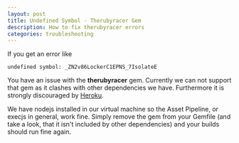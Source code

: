 ```yaml
---
layout: post
title: Undefined Symbol - Therubyracer Gem
description: How to fix therubyracer errors
categories: troubleshooting
---
```

If you get an error like

    undefined symbol: _ZN2v86LockerC1EPNS_7IsolateE

  You have an issue with the **therubyracer** gem. Currently we can not support that gem as it clashes with other dependencies we have. Furthermore it is strongly discouraged by [Heroku](http://devcenter.heroku.com/articles/rails31_heroku_cedar#troubleshooting).

  We have nodejs installed in our virtual machine so the Asset Pipeline, or execjs in general, work fine. Simply remove the gem from your Gemfile (and take a look, that it isn't included by other dependencies) and your builds should run fine again.